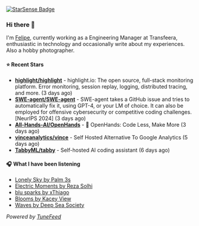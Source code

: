 <a href="https://starsense.app/developer-types" target="_blank"><img src="https://starsense.app/api/badge/?user=valtlfelipe" alt="StarSense Badge"></a>

### Hi there 👋

I'm [Felipe](https://felipevm.com), currently working as a Engineering Manager at Transfeera, enthusiastic in technology and occasionally write about my experiences. Also a hobby photographer.

#### ⭐ Recent Stars
- **[highlight/highlight](https://github.com/highlight/highlight)** - highlight.io: The open source, full-stack monitoring platform. Error monitoring, session replay, logging, distributed tracing, and more. (3 days ago)
- **[SWE-agent/SWE-agent](https://github.com/SWE-agent/SWE-agent)** - SWE-agent takes a GitHub issue and tries to automatically fix it, using GPT-4, or your LM of choice. It can also be employed for offensive cybersecurity or competitive coding challenges. [NeurIPS 2024]  (3 days ago)
- **[All-Hands-AI/OpenHands](https://github.com/All-Hands-AI/OpenHands)** - 🙌 OpenHands: Code Less, Make More (3 days ago)
- **[vinceanalytics/vince](https://github.com/vinceanalytics/vince)** - Self Hosted Alternative To Google Analytics (5 days ago)
- **[TabbyML/tabby](https://github.com/TabbyML/tabby)** - Self-hosted AI coding assistant (6 days ago)

#### 🎧 What I have been listening
- [Lonely Sky by Palm 3s](https://open.spotify.com/track/5bzcqcvzrmimYn9nb7yAs2)
- [Electric Moments by Reza Solhi](https://open.spotify.com/track/3T24DOXoiTHkzRxgnSX0SI)
- [blu sparks by xThiago](https://open.spotify.com/track/5RwVk97sKysWUoyBXbbRno)
- [Blooms by Kacey View](https://open.spotify.com/track/6fwHeGMfIOEjPajVQzeBRM)
- [Waves by Deep Sea Society](https://open.spotify.com/track/7xOeXABPteFfNMEkfEe1aM)

_Powered by [TuneFeed](https://tunefeed.app?ref=github.com)_


